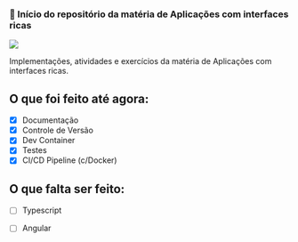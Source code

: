 ### :rocket: Início do repositório da matéria de Aplicações com interfaces ricas

![](https://img.shields.io/badge/Angular-DD0031?style=for-the-badge&logo=angular&logoColor=white)

Implementações, atividades e exercícios da matéria de Aplicações com interfaces ricas.

## O que foi feito até agora:

- [X] Documentação
- [X] Controle de Versão
- [X] Dev Container
- [X] Testes
- [X] CI/CD Pipeline (c/Docker)

## O que falta ser feito:

- [ ] Typescript
- [ ] Angular

 
